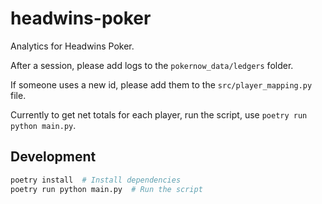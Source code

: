 # headwins-poker

Analytics for Headwins Poker.

After a session, please add logs to the `pokernow_data/ledgers` folder.

If someone uses a new id, please add them to the `src/player_mapping.py` file.

Currently to get net totals for each player, run the script, use `poetry run python main.py`.

## Development

```bash
poetry install  # Install dependencies
poetry run python main.py  # Run the script
```

